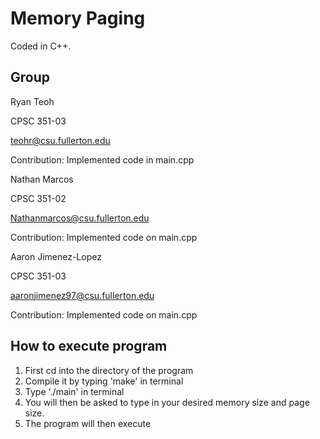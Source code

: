 # Memory Paging

Coded in C++.

## Group

Ryan Teoh

CPSC 351-03

teohr@csu.fullerton.edu

Contribution: Implemented code in main.cpp



Nathan Marcos

CPSC 351-02

Nathanmarcos@csu.fullerton.edu

Contribution: Implemented code on main.cpp


Aaron Jimenez-Lopez

CPSC 351-03

aaronjimenez97@csu.fullerton.edu

Contribution: Implemented code on main.cpp

## How to execute program

1. First cd into the directory of the program
2. Compile it by typing 'make' in terminal
3. Type './main' in terminal
4. You will then be asked to type in your desired memory size and page size. 
5. The program will then execute


